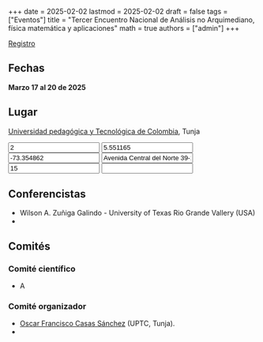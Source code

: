 +++
date      = 2025-02-02
lastmod   = 2025-02-02
draft     = false
tags      = ["Eventos"]
title     = "Tercer Encuentro Nacional de Análisis no Arquimediano, física matemática y aplicaciones"
math      = true
authors   = ["admin"]
+++

[Registro](https://docs.google.com/forms/d/1F-isLevdxRscKoi074pfHJcafywxA929zvF-OXGVv_c/edit)


## Fechas

**Marzo 17 al 20 de 2025**

## Lugar

[Universidad pedagógica y Tecnológica de Colombia](https://www.uptc.edu.co/sitio/portal/), Tunja


<div class=d-none><input id=map-provider value=2>
<input id=map-lat value=5.551165>
<input id=map-lng value=-73.354862>
<input id=map-dir value="Avenida Central del Norte 39-115, Tunja, BO 15003">
<input id=map-zoom value=15>
<input id=map-api-key value></div>

## Conferencistas

* Wilson  A. Zuñiga Galindo - University of Texas Rio Grande Vallery (USA)
* 


## Comités

### Comité científico

* A

### Comité organizador

* [Oscar Francisco Casas Sánchez](https://matematicas.netlify.app/authors/casas-o/) (UPTC, Tunja).
*

